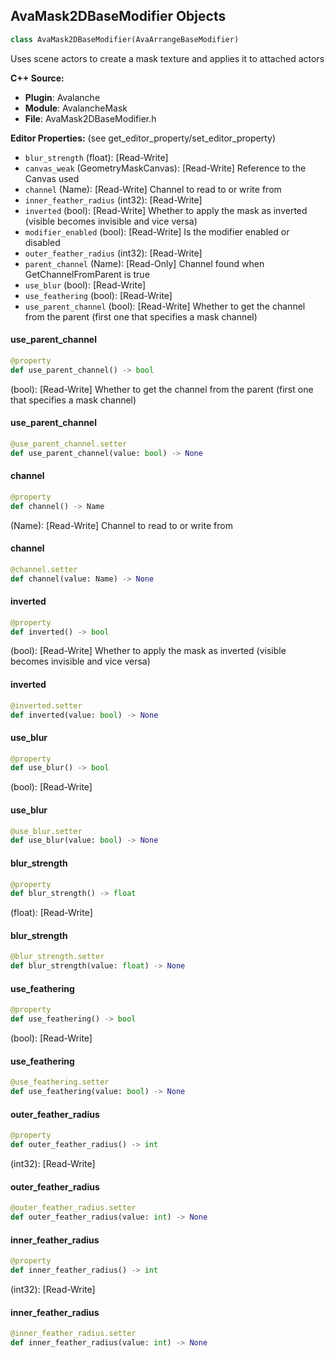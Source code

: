 ## AvaMask2DBaseModifier Objects

```python
class AvaMask2DBaseModifier(AvaArrangeBaseModifier)
```

Uses scene actors to create a mask texture and applies it to attached actors

**C++ Source:**

- **Plugin**: Avalanche
- **Module**: AvalancheMask
- **File**: AvaMask2DBaseModifier.h

**Editor Properties:** (see get_editor_property/set_editor_property)

- ``blur_strength`` (float):  [Read-Write]
- ``canvas_weak`` (GeometryMaskCanvas):  [Read-Write] Reference to the Canvas used
- ``channel`` (Name):  [Read-Write] Channel to read to or write from
- ``inner_feather_radius`` (int32):  [Read-Write]
- ``inverted`` (bool):  [Read-Write] Whether to apply the mask as inverted (visible becomes invisible and vice versa)
- ``modifier_enabled`` (bool):  [Read-Write] Is the modifier enabled or disabled
- ``outer_feather_radius`` (int32):  [Read-Write]
- ``parent_channel`` (Name):  [Read-Only] Channel found when GetChannelFromParent is true
- ``use_blur`` (bool):  [Read-Write]
- ``use_feathering`` (bool):  [Read-Write]
- ``use_parent_channel`` (bool):  [Read-Write] Whether to get the channel from the parent (first one that specifies a mask channel)

<a id="unreal.AvaMask2DBaseModifier.use_parent_channel"></a>

#### use_parent_channel

```python
@property
def use_parent_channel() -> bool
```

(bool):  [Read-Write] Whether to get the channel from the parent (first one that specifies a mask channel)

<a id="unreal.AvaMask2DBaseModifier.use_parent_channel"></a>

#### use_parent_channel

```python
@use_parent_channel.setter
def use_parent_channel(value: bool) -> None
```

<a id="unreal.AvaMask2DBaseModifier.channel"></a>

#### channel

```python
@property
def channel() -> Name
```

(Name):  [Read-Write] Channel to read to or write from

<a id="unreal.AvaMask2DBaseModifier.channel"></a>

#### channel

```python
@channel.setter
def channel(value: Name) -> None
```

<a id="unreal.AvaMask2DBaseModifier.inverted"></a>

#### inverted

```python
@property
def inverted() -> bool
```

(bool):  [Read-Write] Whether to apply the mask as inverted (visible becomes invisible and vice versa)

<a id="unreal.AvaMask2DBaseModifier.inverted"></a>

#### inverted

```python
@inverted.setter
def inverted(value: bool) -> None
```

<a id="unreal.AvaMask2DBaseModifier.use_blur"></a>

#### use_blur

```python
@property
def use_blur() -> bool
```

(bool):  [Read-Write]

<a id="unreal.AvaMask2DBaseModifier.use_blur"></a>

#### use_blur

```python
@use_blur.setter
def use_blur(value: bool) -> None
```

<a id="unreal.AvaMask2DBaseModifier.blur_strength"></a>

#### blur_strength

```python
@property
def blur_strength() -> float
```

(float):  [Read-Write]

<a id="unreal.AvaMask2DBaseModifier.blur_strength"></a>

#### blur_strength

```python
@blur_strength.setter
def blur_strength(value: float) -> None
```

<a id="unreal.AvaMask2DBaseModifier.use_feathering"></a>

#### use_feathering

```python
@property
def use_feathering() -> bool
```

(bool):  [Read-Write]

<a id="unreal.AvaMask2DBaseModifier.use_feathering"></a>

#### use_feathering

```python
@use_feathering.setter
def use_feathering(value: bool) -> None
```

<a id="unreal.AvaMask2DBaseModifier.outer_feather_radius"></a>

#### outer_feather_radius

```python
@property
def outer_feather_radius() -> int
```

(int32):  [Read-Write]

<a id="unreal.AvaMask2DBaseModifier.outer_feather_radius"></a>

#### outer_feather_radius

```python
@outer_feather_radius.setter
def outer_feather_radius(value: int) -> None
```

<a id="unreal.AvaMask2DBaseModifier.inner_feather_radius"></a>

#### inner_feather_radius

```python
@property
def inner_feather_radius() -> int
```

(int32):  [Read-Write]

<a id="unreal.AvaMask2DBaseModifier.inner_feather_radius"></a>

#### inner_feather_radius

```python
@inner_feather_radius.setter
def inner_feather_radius(value: int) -> None
```

<a id="unreal.AvaMask2DReadModifier"></a>